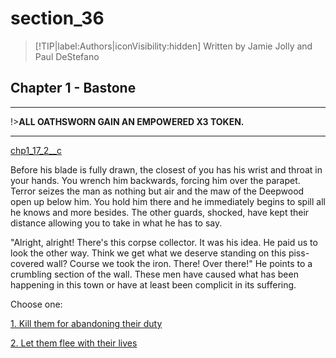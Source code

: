 
# section_36

>[!TIP|label:Authors|iconVisibility:hidden]
>Written by Jamie Jolly and Paul DeStefano

## Chapter 1 - Bastone

---

!>**ALL OATHSWORN GAIN AN EMPOWERED X3 TOKEN.** 

---

[chp1_17_2__c](../../decomp/app/src/main/res/raw/chp1_17_2__c.mp3 ':include :type=audio')

Before his blade is fully drawn, the closest of you has his wrist and throat in your hands. You wrench him backwards, forcing him over the parapet. Terror seizes the man as nothing but air and the maw of the Deepwood open up below him. You hold him there and he immediately begins to spill all he knows and more besides. The other guards, shocked, have kept their distance allowing you to take in what he has to say.

"Alright, alright! There's this corpse collector. It was his idea. He paid us to look the other way. Think we get what we deserve standing on this piss-covered wall? Course we took the iron. There! Over there!" He points to a crumbling section of the wall. These men have caused what has been happening in this town or have at least been complicit in its suffering.


Choose one:

[1. Kill them for abandoning their duty](output/chapter1/section_40.md)

[2. Let them flee with their lives](output/chapter1/section_41.md)



